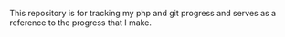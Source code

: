 This repository is for tracking my php and git progress and serves as a reference to the progress that I make.